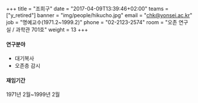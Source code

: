 +++
title = "조희구"
date = "2017-04-09T13:39:46+02:00"
teams = ["y_retired"]
banner = "img/people/hikucho.jpg"
email = "chk@yonsei.ac.kr"
job = "명예교수(1971.2~1999.2)"
phone = "02-2123-2574"
room = "오존 연구실 / 과학관 701호"
weight = 13
+++

#### 연구분야
+ 대기복사
+ 오존층 감시

#### 재임기간
1971년 2월~1999년 2월
